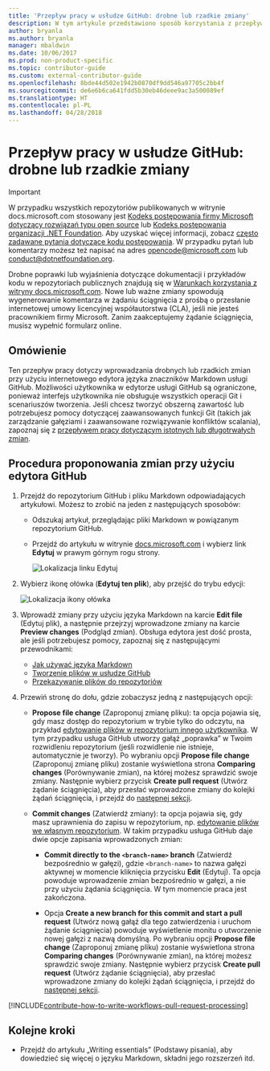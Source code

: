 ```yaml
---
title: 'Przepływ pracy w usłudze GitHub: drobne lub rzadkie zmiany'
description: W tym artykule przedstawiono sposób korzystania z przepływu pracy dla współautorów wprowadzających drobne zmiany do artykułów w witrynie docs.microsoft.com.
author: bryanla
ms.author: bryanla
manager: mbaldwin
ms.date: 10/06/2017
ms.prod: non-product-specific
ms.topic: contributor-guide
ms.custom: external-contributor-guide
ms.openlocfilehash: 8bde44d502e1942b0870df9dd546a97705c2bb4f
ms.sourcegitcommit: de6e6b6ca641fdd5b30eb46deee9ac3a500089ef
ms.translationtype: HT
ms.contentlocale: pl-PL
ms.lasthandoff: 04/28/2018
---
```

# <a name="github-contribution-workflow-for-minor-or-infrequent-changes"></a>Przepływ pracy w usłudze GitHub: drobne lub rzadkie zmiany

> [!IMPORTANT]
> W przypadku wszystkich repozytoriów publikowanych w witrynie docs.microsoft.com stosowany jest [Kodeks postępowania firmy Microsoft dotyczący rozwiązań typu open source](https://opensource.microsoft.com/codeofconduct/) lub [Kodeks postępowania organizacji .NET Foundation](https://dotnetfoundation.org/code-of-conduct). Aby uzyskać więcej informacji, zobacz [często zadawane pytania dotyczące kodu postępowania](https://opensource.microsoft.com/codeofconduct/faq/). W przypadku pytań lub komentarzy możesz też napisać na adres [opencode@microsoft.com](mailto:opencode@microsoft.com) lub [conduct@dotnetfoundation.org](mailto:conduct@dotnetfoundation.org).<br>
>
> Drobne poprawki lub wyjaśnienia dotyczące dokumentacji i przykładów kodu w repozytoriach publicznych znajdują się w [Warunkach korzystania z witryny docs.microsoft.com](https://docs.microsoft.com/legal/termsofuse). Nowe lub ważne zmiany spowodują wygenerowanie komentarza w żądaniu ściągnięcia z prośbą o przesłanie internetowej umowy licencyjnej współautorstwa (CLA), jeśli nie jesteś pracownikiem firmy Microsoft. Zanim zaakceptujemy żądanie ściągnięcia, musisz wypełnić formularz online.

## <a name="overview"></a>Omówienie

Ten przepływ pracy dotyczy wprowadzania drobnych lub rzadkich zmian przy użyciu internetowego edytora języka znaczników Markdown usługi GitHub. Możliwości użytkownika w edytorze usługi GitHub są ograniczone, ponieważ interfejs użytkownika nie obsługuje wszystkich operacji Git i scenariuszów tworzenia. Jeśli chcesz tworzyć obszerną zawartość lub potrzebujesz pomocy dotyczącej zaawansowanych funkcji Git (takich jak zarządzanie gałęziami i zaawansowane rozwiązywanie konfliktów scalania), zapoznaj się z [przepływem pracy dotyczącym istotnych lub długotrwałych zmian](full-workflow.md).

## <a name="procedure-for-using-the-github-editor-to-propose-your-changes"></a>Procedura proponowania zmian przy użyciu edytora GitHub

1. Przejdź do repozytorium GitHub i pliku Markdown odpowiadających artykułowi. Możesz to zrobić na jeden z następujących sposobów:

   - Odszukaj artykuł, przeglądając pliki Markdown w powiązanym repozytorium GitHub.
   - Przejdź do artykułu w witrynie [docs.microsoft.com](https://docs.microsoft.com/) i wybierz link **Edytuj** w prawym górnym rogu strony.

     ![Lokalizacja linku Edytuj](./media/light-workflow/contributetogit.png)

2. Wybierz ikonę ołówka (**Edytuj ten plik**), aby przejść do trybu edycji:

    ![Lokalizacja ikony ołówka](./media/light-workflow/editicon.png)

3. Wprowadź zmiany przy użyciu języka Markdown na karcie **Edit file** (Edytuj plik), a następnie przejrzyj wprowadzone zmiany na karcie **Preview changes** (Podgląd zmian). Obsługa edytora jest dość prosta, ale jeśli potrzebujesz pomocy, zapoznaj się z następującymi przewodnikami:

   - [Jak używać języka Markdown](how-to-write-use-markdown.md)
   - [Tworzenie plików w usłudze GitHub](https://github.com/blog/1327-creating-files-on-github)
   - [Przekazywanie plików do repozytoriów](https://github.com/blog/2105-upload-files-to-your-repositories)

4. Przewiń stronę do dołu, gdzie zobaczysz jedną z następujących opcji:

   - **Propose file change** (Zaproponuj zmianę pliku): ta opcja pojawia się, gdy masz dostęp do repozytorium w trybie tylko do odczytu, na przykład [edytowanie plików w repozytorium innego użytkownika](https://help.github.com/articles/editing-files-in-another-user-s-repository/). W tym przypadku usługa GitHub utworzy gałąź „poprawka” w Twoim rozwidleniu repozytorium (jeśli rozwidlenie nie istnieje, automatycznie je tworzy). Po wybraniu opcji **Propose file change** (Zaproponuj zmianę pliku) zostanie wyświetlona strona **Comparing changes** (Porównywanie zmian), na której możesz sprawdzić swoje zmiany. Następnie wybierz przycisk **Create pull request** (Utwórz żądanie ściągnięcia), aby przesłać wprowadzone zmiany do kolejki żądań ściągnięcia, i przejdź do [następnej sekcji](#pull-request-processing).

   - **Commit changes** (Zatwierdź zmiany): ta opcja pojawia się, gdy masz uprawnienia do zapisu w repozytorium, np. [edytowanie plików we własnym repozytorium](https://help.github.com/articles/editing-files-in-your-repository/). W takim przypadku usługa GitHub daje dwie opcje zapisania wprowadzonych zmian:

     - **Commit directly to the `<branch-name>` branch** (Zatwierdź bezpośrednio w gałęzi), gdzie `<branch-name>` to nazwa gałęzi aktywnej w momencie kliknięcia przycisku **Edit** (Edytuj). Ta opcja powoduje wprowadzenie zmian bezpośrednio w gałęzi, a nie przy użyciu żądania ściągnięcia. W tym momencie praca jest zakończona.

     - Opcja **Create a new branch for this commit and start a pull request** (Utwórz nową gałąź dla tego zatwierdzenia i uruchom żądanie ściągnięcia) powoduje wyświetlenie monitu o utworzenie nowej gałęzi z nazwą domyślną. Po wybraniu opcji **Propose file change** (Zaproponuj zmianę pliku) zostanie wyświetlona strona **Comparing changes** (Porównywanie zmian), na której możesz sprawdzić swoje zmiany. Następnie wybierz przycisk **Create pull request** (Utwórz żądanie ściągnięcia), aby przesłać wprowadzone zmiany do kolejki żądań ściągnięcia, i przejdź do [następnej sekcji](#pull-request-processing).

[!INCLUDE[contribute-how-to-write-workflows-pull-request-processing](includes/contribute-how-to-write-workflows-pull-request-processing.md)]

## <a name="next-steps"></a>Kolejne kroki

- Przejdź do artykułu „Writing essentials” (Podstawy pisania), aby dowiedzieć się więcej o języku Markdown, składni jego rozszerzeń itd.
